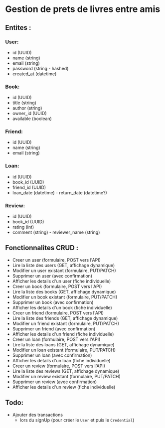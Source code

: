 # Gestion de prets de livres entre amis

## Entites :

### User:

- id (UUID)
- name (string)
- email (string)
- password (string - hashed)
- created_at (datetime)

### Book:

- id (UUID)
- title (string)
- author (string)
- owner_id (UUID)
- available (boolean)

### Friend:

- id (UUID)
- name (string)
- email (string)

### Loan:

- id (UUID)
- book_id (UUID)
- friend_id (UUID)
- loan_date (datetime) - return_date (datetime?)

### Review:

- id (UUID)
- book_id (UUID)
- rating (int)
- comment (string) - reviewer_name (string)

## Fonctionnalites CRUD :

- Creer un user (formulaire, POST vers l'API)
- Lire la liste des users (GET, affichage dynamique)
- Modifier un user existant (formulaire, PUT/PATCH)
- Supprimer un user (avec confirmation)
- Afficher les details d'un user (fiche individuelle)
- Creer un book (formulaire, POST vers l'API)
- Lire la liste des books (GET, affichage dynamique)
- Modifier un book existant (formulaire, PUT/PATCH)
- Supprimer un book (avec confirmation)
- Afficher les details d'un book (fiche individuelle)
- Creer un friend (formulaire, POST vers l'API)
- Lire la liste des friends (GET, affichage dynamique)
- Modifier un friend existant (formulaire, PUT/PATCH)
- Supprimer un friend (avec confirmation)
- Afficher les details d'un friend (fiche individuelle)
- Creer un loan (formulaire, POST vers l'API)
- Lire la liste des loans (GET, affichage dynamique)
- Modifier un loan existant (formulaire, PUT/PATCH)
- Supprimer un loan (avec confirmation)
- Afficher les details d'un loan (fiche individuelle)
- Creer un review (formulaire, POST vers l'API)
- Lire la liste des reviews (GET, affichage dynamique)
- Modifier un review existant (formulaire, PUT/PATCH)
- Supprimer un review (avec confirmation)
- Afficher les details d'un review (fiche individuelle)

## Todo:

- Ajouter des transactions
  - lors du signUp (pour créer le `User` et puis le `Credential`)
